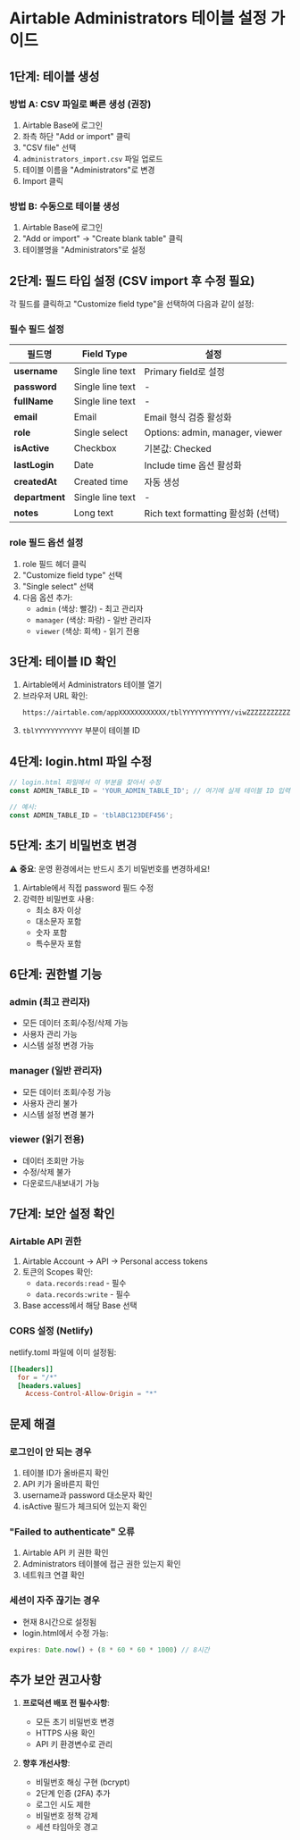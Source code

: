 # Airtable Administrators 테이블 설정 가이드

## 1단계: 테이블 생성

### 방법 A: CSV 파일로 빠른 생성 (권장)

1. Airtable Base에 로그인
2. 좌측 하단 "Add or import" 클릭
3. "CSV file" 선택
4. `administrators_import.csv` 파일 업로드
5. 테이블 이름을 "Administrators"로 변경
6. Import 클릭

### 방법 B: 수동으로 테이블 생성

1. Airtable Base에 로그인
2. "Add or import" → "Create blank table" 클릭
3. 테이블명을 "Administrators"로 설정

## 2단계: 필드 타입 설정 (CSV import 후 수정 필요)

각 필드를 클릭하고 "Customize field type"을 선택하여 다음과 같이 설정:

### 필수 필드 설정

| 필드명 | Field Type | 설정 |
|--------|------------|------|
| **username** | Single line text | Primary field로 설정 |
| **password** | Single line text | - |
| **fullName** | Single line text | - |
| **email** | Email | Email 형식 검증 활성화 |
| **role** | Single select | Options: admin, manager, viewer |
| **isActive** | Checkbox | 기본값: Checked |
| **lastLogin** | Date | Include time 옵션 활성화 |
| **createdAt** | Created time | 자동 생성 |
| **department** | Single line text | - |
| **notes** | Long text | Rich text formatting 활성화 (선택) |

### role 필드 옵션 설정
1. role 필드 헤더 클릭
2. "Customize field type" 선택
3. "Single select" 선택
4. 다음 옵션 추가:
   - `admin` (색상: 빨강) - 최고 관리자
   - `manager` (색상: 파랑) - 일반 관리자
   - `viewer` (색상: 회색) - 읽기 전용

## 3단계: 테이블 ID 확인

1. Airtable에서 Administrators 테이블 열기
2. 브라우저 URL 확인:
   ```
   https://airtable.com/appXXXXXXXXXXXX/tblYYYYYYYYYYYY/viwZZZZZZZZZZZZ
   ```
3. `tblYYYYYYYYYYYY` 부분이 테이블 ID

## 4단계: login.html 파일 수정

```javascript
// login.html 파일에서 이 부분을 찾아서 수정
const ADMIN_TABLE_ID = 'YOUR_ADMIN_TABLE_ID'; // 여기에 실제 테이블 ID 입력

// 예시:
const ADMIN_TABLE_ID = 'tblABC123DEF456';
```

## 5단계: 초기 비밀번호 변경

⚠️ **중요**: 운영 환경에서는 반드시 초기 비밀번호를 변경하세요!

1. Airtable에서 직접 password 필드 수정
2. 강력한 비밀번호 사용:
   - 최소 8자 이상
   - 대소문자 포함
   - 숫자 포함
   - 특수문자 포함

## 6단계: 권한별 기능

### admin (최고 관리자)
- 모든 데이터 조회/수정/삭제 가능
- 사용자 관리 가능
- 시스템 설정 변경 가능

### manager (일반 관리자)
- 모든 데이터 조회/수정 가능
- 사용자 관리 불가
- 시스템 설정 변경 불가

### viewer (읽기 전용)
- 데이터 조회만 가능
- 수정/삭제 불가
- 다운로드/내보내기 가능

## 7단계: 보안 설정 확인

### Airtable API 권한
1. Airtable Account → API → Personal access tokens
2. 토큰의 Scopes 확인:
   - `data.records:read` - 필수
   - `data.records:write` - 필수
3. Base access에서 해당 Base 선택

### CORS 설정 (Netlify)
netlify.toml 파일에 이미 설정됨:
```toml
[[headers]]
  for = "/*"
  [headers.values]
    Access-Control-Allow-Origin = "*"
```

## 문제 해결

### 로그인이 안 되는 경우
1. 테이블 ID가 올바른지 확인
2. API 키가 올바른지 확인
3. username과 password 대소문자 확인
4. isActive 필드가 체크되어 있는지 확인

### "Failed to authenticate" 오류
1. Airtable API 키 권한 확인
2. Administrators 테이블에 접근 권한 있는지 확인
3. 네트워크 연결 확인

### 세션이 자주 끊기는 경우
- 현재 8시간으로 설정됨
- login.html에서 수정 가능:
```javascript
expires: Date.now() + (8 * 60 * 60 * 1000) // 8시간
```

## 추가 보안 권고사항

1. **프로덕션 배포 전 필수사항**:
   - 모든 초기 비밀번호 변경
   - HTTPS 사용 확인
   - API 키 환경변수로 관리

2. **향후 개선사항**:
   - 비밀번호 해싱 구현 (bcrypt)
   - 2단계 인증 (2FA) 추가
   - 로그인 시도 제한
   - 비밀번호 정책 강제
   - 세션 타임아웃 경고